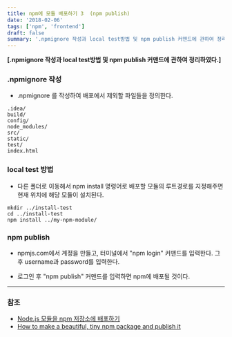 ```yaml
---
title: npm에 모듈 배포하기 3  (npm publish)
date: '2018-02-06'
tags: ['npm', 'frontend']
draft: false
summary: '.npmignore 작성과 local test방법 및 npm publish 커맨드에 관하여 정리하였다.'
---
```


**[.npmignore 작성과 local test방법 및 npm publish 커맨드에 관하여 정리하였다.]**

### .npmignore 작성

- .npmignore 를 작성하여 배포에서 제외할 파일들을 정의한다.

```
.idea/
build/
config/
node_modules/
src/
static/
test/
index.html
```

### local test 방법

- 다른 폴더로 이동해서 npm install 명령어로 배포할 모듈의 루트경로를 지정해주면 현재 위치에 해당 모듈이 설치된다.

```
mkdir ../install-test
cd ../install-test
npm install ../my-npm-module/
```

### npm publish

- npmjs.com에서 계정을 만들고, 터미널에서 "npm login" 커맨드를 입력한다. 그 후 username과 password를 입력한다.

- 로그인 후 "npm publish" 커맨드를 입력하면 npm에 배포될 것이다.

---

### 참조

- [Node.js 모듈을 npm 저장소에 배포하기](https://blog.outsider.ne.kr/829)
- [How to make a beautiful, tiny npm package and publish it](https://medium.freecodecamp.org/how-to-make-a-beautiful-tiny-npm-package-and-publish-it-2881d4307f78)
